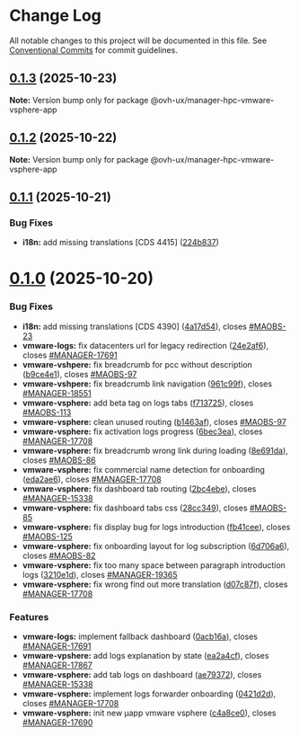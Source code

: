 # Change Log

All notable changes to this project will be documented in this file.
See [Conventional Commits](https://conventionalcommits.org) for commit guidelines.

## [0.1.3](https://github.com/ovh/manager/compare/@ovh-ux/manager-hpc-vmware-vsphere-app@0.1.2...@ovh-ux/manager-hpc-vmware-vsphere-app@0.1.3) (2025-10-23)

**Note:** Version bump only for package @ovh-ux/manager-hpc-vmware-vsphere-app





## [0.1.2](https://github.com/ovh/manager/compare/@ovh-ux/manager-hpc-vmware-vsphere-app@0.1.1...@ovh-ux/manager-hpc-vmware-vsphere-app@0.1.2) (2025-10-22)

**Note:** Version bump only for package @ovh-ux/manager-hpc-vmware-vsphere-app





## [0.1.1](https://github.com/ovh/manager/compare/@ovh-ux/manager-hpc-vmware-vsphere-app@0.1.0...@ovh-ux/manager-hpc-vmware-vsphere-app@0.1.1) (2025-10-21)


### Bug Fixes

* **i18n:** add missing translations [CDS 4415] ([224b837](https://github.com/ovh/manager/commit/224b8376271874131463fb6e120b28e6e0b9a6f3))





# [0.1.0](https://github.com/ovh/manager/compare/@ovh-ux/manager-hpc-vmware-vsphere-app@0.0.0...@ovh-ux/manager-hpc-vmware-vsphere-app@0.1.0) (2025-10-20)


### Bug Fixes

* **i18n:** add missing translations [CDS 4390] ([4a17d54](https://github.com/ovh/manager/commit/4a17d549608631e9155f0a4e2fa9564f2013b0d0)), closes [#MAOBS-23](https://github.com/ovh/manager/issues/MAOBS-23)
* **vmware-logs:** fix datacenters url for legacy redirection ([24e2af6](https://github.com/ovh/manager/commit/24e2af61359e8e7659336ea644baa7c7a943f6e5)), closes [#MANAGER-17691](https://github.com/ovh/manager/issues/MANAGER-17691)
* **vmware-vshpere:** fix breadcrumb for pcc without description ([b9ce4e1](https://github.com/ovh/manager/commit/b9ce4e1a7a92eda4e84a3c4878661a60d6c75172)), closes [#MAOBS-97](https://github.com/ovh/manager/issues/MAOBS-97)
* **vmware-vshpere:** fix breadcrumb link navigation ([961c99f](https://github.com/ovh/manager/commit/961c99f6172bf60c38156af1433de39b498a03cc)), closes [#MANAGER-18551](https://github.com/ovh/manager/issues/MANAGER-18551)
* **vmware-vsphere:** add beta tag on logs tabs ([f713725](https://github.com/ovh/manager/commit/f7137250e679b3196fadc1a1d9e8726494314970)), closes [#MAOBS-113](https://github.com/ovh/manager/issues/MAOBS-113)
* **vmware-vsphere:** clean unused routing ([b1463af](https://github.com/ovh/manager/commit/b1463af98a9c8e1ffd28bf9079ae1a274654af50)), closes [#MAOBS-97](https://github.com/ovh/manager/issues/MAOBS-97)
* **vmware-vsphere:** fix activation logs progress ([6bec3ea](https://github.com/ovh/manager/commit/6bec3ea00e129aba446abbefc60722b0cfd1f1b8)), closes [#MANAGER-17708](https://github.com/ovh/manager/issues/MANAGER-17708)
* **vmware-vsphere:** fix breadcrumb wrong link during loading ([8e691da](https://github.com/ovh/manager/commit/8e691daae59c0d1c676a99dc3af9471ee9bb39d8)), closes [#MAOBS-86](https://github.com/ovh/manager/issues/MAOBS-86)
* **vmware-vsphere:** fix commercial name detection for onboarding ([eda2ae6](https://github.com/ovh/manager/commit/eda2ae6f839fd03cde24ed447e8172260971ed92)), closes [#MANAGER-17708](https://github.com/ovh/manager/issues/MANAGER-17708)
* **vmware-vsphere:** fix dashboard tab routing ([2bc4ebe](https://github.com/ovh/manager/commit/2bc4ebe45ff075bc56c2c1df154df8441602bc88)), closes [#MANAGER-15338](https://github.com/ovh/manager/issues/MANAGER-15338)
* **vmware-vsphere:** fix dashboard tabs css ([28cc349](https://github.com/ovh/manager/commit/28cc34927b570e3264f71c78ad7f748d3f3e627e)), closes [#MAOBS-85](https://github.com/ovh/manager/issues/MAOBS-85)
* **vmware-vsphere:** fix display bug for logs introduction ([fb41cee](https://github.com/ovh/manager/commit/fb41cee170ffca9a8eecab0a75e33927f0681a03)), closes [#MAOBS-125](https://github.com/ovh/manager/issues/MAOBS-125)
* **vmware-vsphere:** fix onboarding layout for log subscription ([6d706a6](https://github.com/ovh/manager/commit/6d706a62c6bb91b332500cde23ae44ea4262b124)), closes [#MAOBS-82](https://github.com/ovh/manager/issues/MAOBS-82)
* **vmware-vsphere:** fix too many space between paragraph introduction logs ([3210e1d](https://github.com/ovh/manager/commit/3210e1d25ea5a898e36a54be4b4673268e1f7ca0)), closes [#MANAGER-19365](https://github.com/ovh/manager/issues/MANAGER-19365)
* **vmware-vsphere:** fix wrong find out more translation ([d07c87f](https://github.com/ovh/manager/commit/d07c87fde71cb6fb2f3c9d6d3fae3dd5ade0c292)), closes [#MANAGER-17708](https://github.com/ovh/manager/issues/MANAGER-17708)


### Features

* **vmware-logs:** implement fallback dashboard ([0acb16a](https://github.com/ovh/manager/commit/0acb16aadf52f00c3014a0fee84cf65f097f56ce)), closes [#MANAGER-17691](https://github.com/ovh/manager/issues/MANAGER-17691)
* **vmware-vpshere:** add logs explanation by state ([ea2a4cf](https://github.com/ovh/manager/commit/ea2a4cfdb22e267b43afe7f4c1ae4d66b774cd04)), closes [#MANAGER-17867](https://github.com/ovh/manager/issues/MANAGER-17867)
* **vmware-vsphere:** add tab logs on dashboard ([ae79372](https://github.com/ovh/manager/commit/ae7937286feb6abc12d24fe8c5d9ef95315a0b56)), closes [#MANAGER-15338](https://github.com/ovh/manager/issues/MANAGER-15338)
* **vmware-vsphere:** implement logs forwarder onboarding ([0421d2d](https://github.com/ovh/manager/commit/0421d2d240bcfef0361d3325e67baab4192d10fe)), closes [#MANAGER-17708](https://github.com/ovh/manager/issues/MANAGER-17708)
* **vmware-vsphere:** init new µapp vmware vsphere ([c4a8ce0](https://github.com/ovh/manager/commit/c4a8ce03dd2c050cd901a8a6f0844c25a968cf25)), closes [#MANAGER-17690](https://github.com/ovh/manager/issues/MANAGER-17690)
